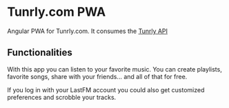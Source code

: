 # Tunrly.com PWA

Angular PWA for Tunrly.com. It consumes the [Tunrly API](https://github.com/oscarrc/tunrly-api)

## Functionalities

With this app you can listen to your favorite music. You can create playlists, favorite songs, share with your friends... and all of that for free.

If you log in with your LastFM account you could also get customized preferences and scrobble your tracks.